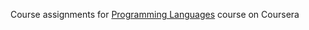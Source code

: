 Course assignments for [Programming Languages](https://www.coursera.org/learn/programming-languages) course on Coursera